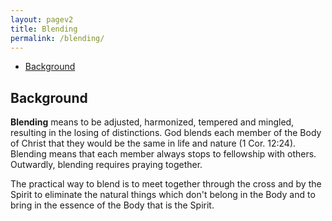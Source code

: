 ```yaml
---
layout: pagev2
title: Blending
permalink: /blending/
---
```

- [Background](#background)

## Background

**Blending** means to be adjusted, harmonized, tempered and mingled, resulting in the losing of distinctions. God blends each member of the Body of Christ that they would be the same in life and nature (1 Cor. 12:24). Blending means that each member always stops to fellowship with others. Outwardly, blending requires praying together.

The practical way to blend is to meet together through the cross and by the Spirit to eliminate the natural things which don't belong in the Body and to bring in the essence of the Body that is the Spirit.